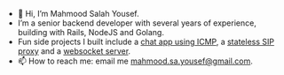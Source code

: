 - 👋 Hi, I’m Mahmood Salah Yousef.
- I’m a senior backend developer with several years of experience, building with Rails, NodeJS and Golang.
- Fun side projects I built include a [chat app using ICMP](https://github.com/mahmood-ysf/icmp-chat), a [stateless SIP proxy](https://github.com/mahmood-ysf/lisp) and a [websocket server](https://github.com/mahmood-ysf/socket.go).
- 📫 How to reach me: email me mahmood.sa.yousef@gmail.com.

<!---
mahmood-ysf/mahmood-ysf is a ✨ special ✨ repository because its `README.md` (this file) appears on your GitHub profile.
You can click the Preview link to take a look at your changes.
--->
